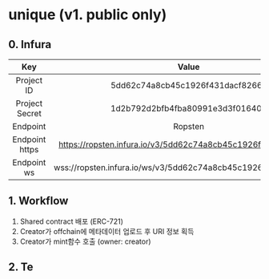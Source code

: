 # unique (v1. public only)

## 0. Infura
|Key|Value|
|:-:|:-:|
|Project ID|5dd62c74a8cb45c1926f431dacf8266a|
|Project Secret|1d2b792d2bfb4fba80991e3d3f016400|
|Endpoint|Ropsten|
|Endpoint https|https://ropsten.infura.io/v3/5dd62c74a8cb45c1926f431dacf8266a|
|Endpoint ws|wss://ropsten.infura.io/ws/v3/5dd62c74a8cb45c1926f431dacf8266a|

## 1. Workflow
1. Shared contract 배포 (ERC-721)
2. Creator가 offchain에 메타데이터 업로드 후 URI 정보 획득
3. Creator가 mint함수 호출 (owner: creator) 

## 2. Te